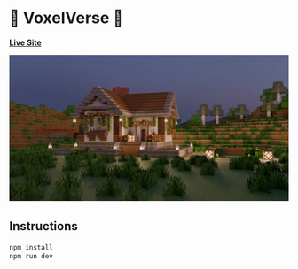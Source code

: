 # 🎉 VoxelVerse 🎉

**[Live Site](http://woanminecraftfolio.com/)**

![Home page screenshot](public/media/og/og-image.webp?raw=true "Home page screenshot")

## Instructions

```
npm install
npm run dev
```
